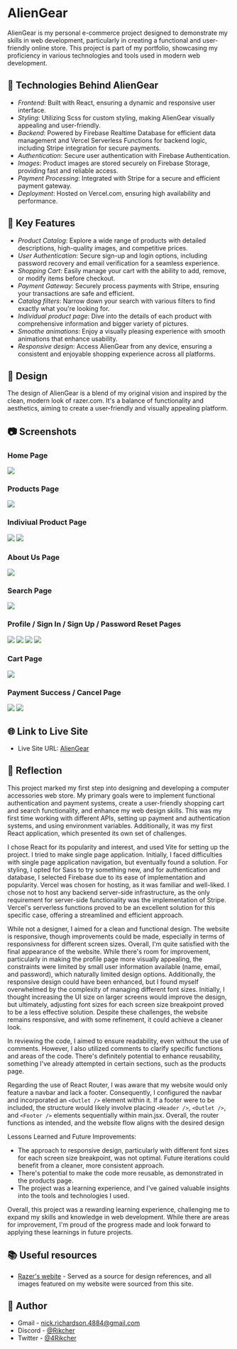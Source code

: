 # AlienGear

AlienGear is my personal e-commerce project designed to demonstrate my skills in web development, particularly in creating a functional and user-friendly online store. This project is part of my portfolio, showcasing my proficiency in various technologies and tools used in modern web development.

## 🚀 Technologies Behind AlienGear

- *Frontend*: Built with React, ensuring a dynamic and responsive user interface.
- *Styling*: Utilizing Scss for custom styling, making AlienGear visually appealing and user-friendly.
- *Backend*: Powered by Firebase Realtime Database for efficient data management and Vercel Serverless Functions for backend logic, including Stripe integration for secure payments.
- *Authentication*: Secure user authentication with Firebase Authentication.
- *Images*: Product images are stored securely on Firebase Storage, providing fast and reliable access.
- *Payment Processing*: Integrated with Stripe for a secure and efficient payment gateway.
- *Deployment*: Hosted on Vercel.com, ensuring high availability and performance.

## 🌟 Key Features

- *Product Catalog*: Explore a wide range of products with detailed descriptions, high-quality images, and competitive prices.
- *User Authentication*: Secure sign-up and login options, including password recovery and email verification for a seamless experience.
- *Shopping Cart*: Easily manage your cart with the ability to add, remove, or modify items before checkout.
- *Payment Gateway*: Securely process payments with Stripe, ensuring your transactions are safe and efficient.
- *Catalog filters*: Narrow down your search with various filters to find exactly what you're looking for.
- *Individual product page*: Dive into the details of each product with comprehensive information and bigger variety of pictures.
- *Smoothe animations*: Enjoy a visually pleasing experience with smooth animations that enhance usability.
- *Responsive design*: Access AlienGear from any device, ensuring a consistent and enjoyable shopping experience across all platforms.

## 🎨 Design

The design of AlienGear is a blend of my original vision and inspired by the clean, modern look of razer.com. It's a balance of functionality and aesthetics, aiming to create a user-friendly and visually appealing platform.

## 📷 Screenshots

### Home Page

![](/screenshots/home_page.png)

### Products Page

![](/screenshots/product_page.png)

### Indiviual Product Page

![](/screenshots/individualProduct_page.png)
![](/screenshots/pads_individual_page.png)

### About Us Page

![](/screenshots/about_us_page.png)

### Search Page

![](/screenshots/search_page.png)

### Profile / Sign In / Sign Up / Password Reset Pages

![](/screenshots/profile_page.png)
![](/screenshots/sign_in_page.png)
![](/screenshots/sign_up_page.png)
![](/screenshots/password_reset_page.png)

### Cart Page

![](/screenshots/cart_page.png)

### Payment Success / Cancel Page

![](/screenshots/success_page.png)
![](/screenshots/cancel_page.png)

## 🌐 Link to Live Site

- Live Site URL: [AlienGear](https://aliengear.vercel.app/)

## 💭 Reflection

This project marked my first step into designing and developing a computer accessories web store. My primary goals were to implement functional authentication and payment systems, create a user-friendly shopping cart and search functionality, and enhance my web design skills. This was my first time working with different APIs, setting up payment and authentication systems, and using environment variables. Additionally, it was my first React application, which presented its own set of challenges.

I chose React for its popularity and interest, and used Vite for setting up the project. I tried to make single page application. Initially, I faced difficulties with single page application navigation, but eventually found a solution. For styling, I opted for Sass to try something new, and for authentication and database, I selected Firebase due to its ease of implementation and popularity. Vercel was chosen for hosting, as it was familiar and well-liked. I chose not to host any backend server-side infrastructure, as the only requirement for server-side functionality was the implementation of Stripe. Vercel's serverless functions proved to be an excellent solution for this specific case, offering a streamlined and efficient approach.

While not a designer, I aimed for a clean and functional design. The website is responsive, though improvements could be made, especially in terms of responsivness for different screen sizes. 
Overall, I'm quite satisfied with the final appearance of the website. While there's room for improvement, particularly in making the profile page more visually appealing, the constraints were limited by small user information available (name, email, and password), which naturally limited design options. Additionally, the responsive design could have been enhanced, but I found myself overwhelmed by the complexity of managing different font sizes. Initially, I thought increasing the UI size on larger screens would improve the design, but ultimately, adjusting font sizes for each screen size breakpoint proved to be a less effective solution. Despite these challenges, the website remains responsive, and with some refinement, it could achieve a cleaner look.

In reviewing the code, I aimed to ensure readability, even without the use of comments. However, I also utilized comments to clarify specific functions and areas of the code. There's definitely potential to enhance reusability, something I've already attempted in certain sections, such as the products page.

Regarding the use of React Router, I was aware that my website would only feature a navbar and lack a footer. Consequently, I configured the navbar and incorporated an ```<Outlet />``` element within it. If a footer were to be included, the structure would likely involve placing ```<Header />```, ```<Outlet />```, and ```<Footer />``` elements sequentially within main.jsx. Overall, the router functions as intended, and the website flow aligns with the desired design

Lessons Learned and Future Improvements:
- The approach to responsive design, particularly with different font sizes for each screen size breakpoint, was not optimal. Future iterations could benefit from a cleaner, more consistent approach.
- There's potential to make the code more reusable, as demonstrated in the products page.
- The project was a learning experience, and I've gained valuable insights into the tools and technologies I used.

Overall, this project was a rewarding learning experience, challenging me to expand my skills and knowledge in web development. While there are areas for improvement, I'm proud of the progress made and look forward to applying these learnings in future projects.

## 📚 Useful resources

- [Razer's webite](https://www.razer.com/store) - Served as a source for design references, and all images featured on my website were sourced from this site.

## 👤 Author

- Gmail - [nick.richardson.4884@gmail.com](mailto:nick.richardson.4884@gmail.com)
- Discord - [@Rikcher](https://discordapp.com/users/259270379942445056)
- Twitter - [@4Rikcher](https://twitter.com/4Rikcher)

